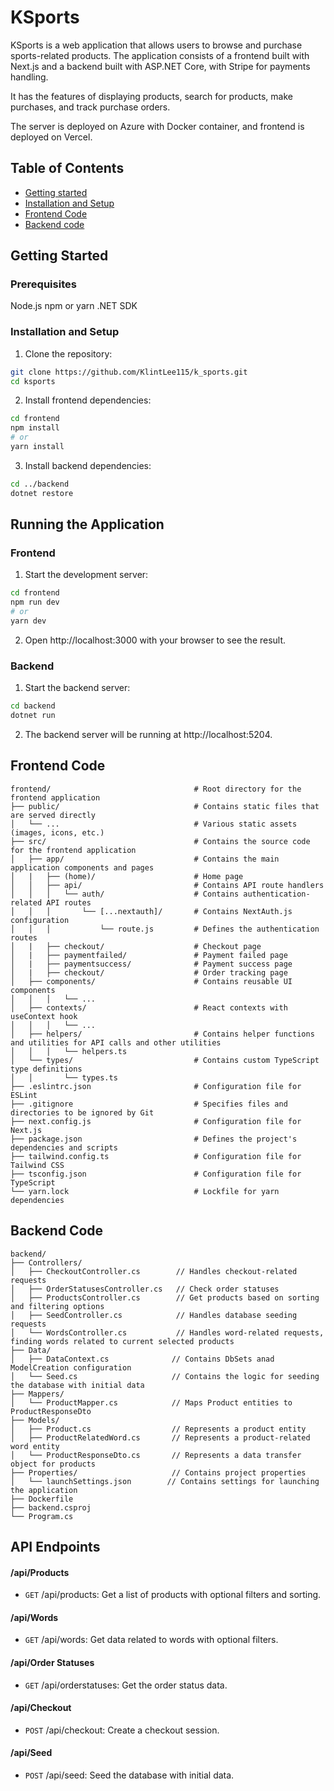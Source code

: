 # KSports
KSports is a web application that allows users to browse and purchase sports-related products. The application consists of a frontend built with Next.js and a backend built with ASP.NET Core, with Stripe for payments handling.

It has the features of displaying products, search for products, make purchases, and track purchase orders. 

The server is deployed on Azure with Docker container, and frontend is deployed on Vercel.


## Table of Contents
- [Getting started](#getting-started)
- [Installation and Setup](#installation-and-setup)
- [Frontend Code](#frontend)
- [Backend code](#backend-code)

## Getting Started
### Prerequisites
Node.js
npm or yarn
.NET SDK


### Installation and Setup

1. Clone the repository:
```bash
git clone https://github.com/KlintLee115/k_sports.git
cd ksports
```

2. Install frontend dependencies:
```bash
cd frontend
npm install
# or
yarn install
```

3. Install backend dependencies:
```bash
cd ../backend
dotnet restore
```

## Running the Application
### Frontend
1. Start the development server:
```bash
cd frontend
npm run dev
# or
yarn dev
```

2. Open http://localhost:3000 with your browser to see the result.

### Backend
1. Start the backend server:
```bash
cd backend
dotnet run
```

2. The backend server will be running at http://localhost:5204.

## Frontend Code
```
frontend/                                # Root directory for the frontend application
├── public/                              # Contains static files that are served directly
│   └── ...                              # Various static assets (images, icons, etc.)
├── src/                                 # Contains the source code for the frontend application
│   ├── app/                             # Contains the main application components and pages
│   |   ├── (home)/                      # Home page
│   │   ├── api/                         # Contains API route handlers
│   │   │   └── auth/                    # Contains authentication-related API routes
│   │   │       └── [...nextauth]/       # Contains NextAuth.js configuration
│   │   │           └── route.js         # Defines the authentication routes
│   |   ├── checkout/                    # Checkout page
│   |   ├── paymentfailed/               # Payment failed page
│   |   ├── paymentsuccess/              # Payment success page
│   |   ├── checkout/                    # Order tracking page
│   ├── components/                      # Contains reusable UI components
│   │   │   └── ...                      
│   ├── contexts/                        # React contexts with useContext hook
│   │   │   └── ...                      
│   ├── helpers/                         # Contains helper functions and utilities for API calls and other utilities
│   │   │   └── helpers.ts               
│   └── types/                           # Contains custom TypeScript type definitions
│   │       └── types.ts                 
├── .eslintrc.json                       # Configuration file for ESLint
├── .gitignore                           # Specifies files and directories to be ignored by Git
├── next.config.js                       # Configuration file for Next.js
├── package.json                         # Defines the project's dependencies and scripts
├── tailwind.config.ts                   # Configuration file for Tailwind CSS
├── tsconfig.json                        # Configuration file for TypeScript
└── yarn.lock                            # Lockfile for yarn dependencies
```

## Backend Code
```
backend/
├── Controllers/
│   ├── CheckoutController.cs        // Handles checkout-related requests
│   ├── OrderStatusesController.cs   // Check order statuses
│   ├── ProductsController.cs        // Get products based on sorting and filtering options
│   ├── SeedController.cs            // Handles database seeding requests
│   └── WordsController.cs           // Handles word-related requests, finding words related to current selected products
├── Data/
│   ├── DataContext.cs              // Contains DbSets anad ModelCreation configuration
│   └── Seed.cs                     // Contains the logic for seeding the database with initial data
├── Mappers/
│   └── ProductMapper.cs            // Maps Product entities to ProductResponseDto
├── Models/
│   ├── Product.cs                  // Represents a product entity
│   ├── ProductRelatedWord.cs       // Represents a product-related word entity
│   └── ProductResponseDto.cs       // Represents a data transfer object for products
├── Properties/                     // Contains project properties
│   └── launchSettings.json        // Contains settings for launching the application
├── Dockerfile
├── backend.csproj
└── Program.cs
```

## API Endpoints
#### /api/Products
- `GET` /api/products: Get a list of products with optional filters and sorting.

#### /api/Words
- `GET` /api/words: Get data related to words with optional filters.

#### /api/Order Statuses
- `GET` /api/orderstatuses: Get the order status data.

#### /api/Checkout
- `POST` /api/checkout: Create a checkout session.

#### /api/Seed
- `POST` /api/seed: Seed the database with initial data.